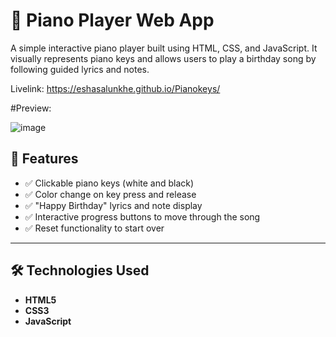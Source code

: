 # 🎹 Piano Player Web App

A simple interactive piano player built using HTML, CSS, and JavaScript. It visually represents piano keys and allows users to play a birthday song by following guided lyrics and notes.

Livelink: https://eshasalunkhe.github.io/Pianokeys/

#Preview:

![image](https://github.com/user-attachments/assets/7e60ed16-8c92-4f35-9f78-89c2637ee430)




## 📌 Features

- ✅ Clickable piano keys (white and black)
- ✅ Color change on key press and release
- ✅ "Happy Birthday" lyrics and note display
- ✅ Interactive progress buttons to move through the song
- ✅ Reset functionality to start over

---

## 🛠️ Technologies Used

- **HTML5**
- **CSS3**
- **JavaScript**




